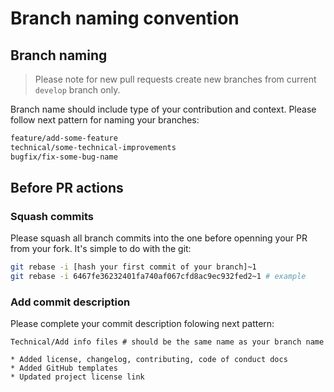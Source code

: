 # Branch naming convention

## Branch naming

> Please note for new pull requests create new branches from current `develop` branch only.

Branch name should include type of your contribution and context. Please follow next pattern for naming your branches:

```bash
feature/add-some-feature
technical/some-technical-improvements
bugfix/fix-some-bug-name
```

## Before PR actions

### Squash commits

Please squash all branch commits into the one before openning your PR from your fork. It's simple to do with the git:

```bash
git rebase -i [hash your first commit of your branch]~1
git rebase -i 6467fe36232401fa740af067cfd8ac9ec932fed2~1 # example
```

### Add commit description

Please complete your commit description folowing next pattern:

```code
Technical/Add info files # should be the same name as your branch name

* Added license, changelog, contributing, code of conduct docs
* Added GitHub templates
* Updated project license link
```
